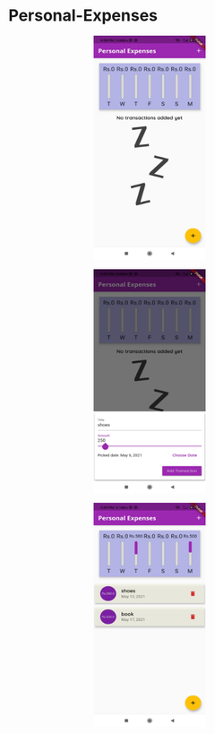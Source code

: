 # Personal-Expenses
<p align ="center">
<img src="https://github.com/GaganVashisht/Personal-Expenses/blob/766fecad37b476d1aa1106018098bbe18b53a54c/Expenses%20images/Screenshot_2021-05-17-16-58-44-345_com.example.personalexpense.jpg"  alt="main_view" width="200" height="400" /></p>
<p align ="center">
<img src="https://github.com/GaganVashisht/Personal-Expenses/blob/2ce4ab6614caa081f4f6ceeb0ddbeaa456228936/Expenses%20images/Screenshot_2021-05-17-16-59-05-167_com.example.personalexpense.jpg"  alt="adding expenses" width="200" height="400" /></p>
<p align ="center">
<img src="https://github.com/GaganVashisht/Personal-Expenses/blob/2ce4ab6614caa081f4f6ceeb0ddbeaa456228936/Expenses%20images/Screenshot_2021-05-17-17-00-17-598_com.example.personalexpense.jpg"  alt="final view" width="200" height="400" />
  </p>

